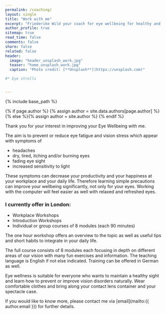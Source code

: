 ```yaml
---
permalink: /coaching/
layout: single
title: "Work with me"
excerpt: "Friederike Wild your coach for eye wellbeing for healthy and vital vision."
author_profile: true
sitemap: true
read_time: false
comments: false
share: false
related: false
header:
  image: "header_unsplash_work.jpg"
  teaser: "home_unsplash_work.jpg"
  caption: "Photo credit: [**Unsplash**](https://unsplash.com)"

#* Eye strolls


---
```


{% include base_path %}

{% if page.author %}
  {% assign author = site.data.authors[page.author] %}{% else %}{% assign author = site.author %}
{% endif %}


Thank you for your interest in improving your Eye Wellbeing with me.


The aim is to prevent or reduce eye fatigue and vision stress which appear with symptoms of

* headaches
* dry, tired, itching and/or burning eyes
* fading eye sight
* increased sensitivity to light

These symptoms can decrease your productivity and your happiness at your workplace and your daily life. Therefore learning simple precautions can improve your wellbeing significantly, not only for your eyes. Working with the computer will feel easier as well with relaxed and refreshed eyes.


### I currently offer in London:

* Workplace Workshops
* Introduction Workshops
* Individual or group courses of 8 modules (each 90 minutes)

The one hour workshop offers an overview to the topic as well as useful tips and short habits to integrate in your daily life.

The full course consists of 8 modules each focusing in depth on different areas of our vision with many fun exercises and information. 
The teaching language is English if not else indicated. Training can be offered in German as well.


Eye wellness is suitable for everyone who wants to maintain a healthy sight and learn how to prevent or improve vision disorders naturally. 
Wear comfortable clothes and bring along your contact lens container and your spectacle case. 


If you would like to know more, please contact me via [email](mailto:{{ author.email }}) for further details.
